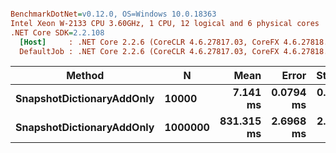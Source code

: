 ``` ini

BenchmarkDotNet=v0.12.0, OS=Windows 10.0.18363
Intel Xeon W-2133 CPU 3.60GHz, 1 CPU, 12 logical and 6 physical cores
.NET Core SDK=2.2.108
  [Host]     : .NET Core 2.2.6 (CoreCLR 4.6.27817.03, CoreFX 4.6.27818.02), X64 RyuJIT
  DefaultJob : .NET Core 2.2.6 (CoreCLR 4.6.27817.03, CoreFX 4.6.27818.02), X64 RyuJIT


```
|                    Method |       N |       Mean |     Error |    StdDev |
|-------------------------- |-------- |-----------:|----------:|----------:|
| **SnapshotDictionaryAddOnly** |   **10000** |   **7.141 ms** | **0.0794 ms** | **0.0704 ms** |
| **SnapshotDictionaryAddOnly** | **1000000** | **831.315 ms** | **2.6968 ms** | **2.2519 ms** |
